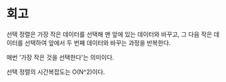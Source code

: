 # 회고

선택 정렬은 가장 작은 데이터를 선택해 맨 앞에 있는 데이터와 바꾸고, 그 다음 작은 데이터를 선택하여 앞에서 두 번째 데이터와 바꾸는 과정을 반복한다.

매번 '가장 작은 것을 선택한다'는 의미이다.

선택 정렬의 시간복잡도는 O(N^2)이다.